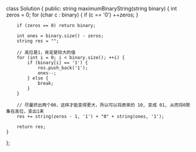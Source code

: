 class Solution {
public:
    string maximumBinaryString(string binary) {
        int zeros = 0;
        for (char c : binary) {
            if (c == '0')
                ++zeros;
        } 
        
        if (zeros == 0) return binary;
        
        int ones = binary.size() - zeros;
        string res = "";
        
        // 高位是1，肯定是较大的值
        for (int i = 0; i < binary.size(); ++i) {
            if (binary[i] == '1') {
                res.push_back('1');
                ones--;
            } else {
                break;
            }
        }
        
        // 尽量挤出两个00，这样才能变得更大，所以可以将原来的 10, 变成 01, 从而将0聚集在高位，变出1来
        res += string(zeros - 1, '1') + "0" + string(ones, '1');

        return res;
    }
};
